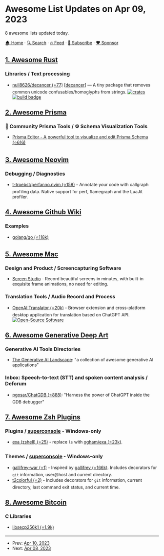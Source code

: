 # Awesome List Updates on Apr 09, 2023

8 awesome lists updated today.

[🏠 Home](/README.md) · [🔍 Search](https://www.trackawesomelist.com/search/) · [🔥 Feed](https://www.trackawesomelist.com/rss.xml) · [📮 Subscribe](https://trackawesomelist.us17.list-manage.com/subscribe?u=d2f0117aa829c83a63ec63c2f&id=36a103854c) · [❤️  Sponsor](https://github.com/sponsors/theowenyoung)



## [1. Awesome Rust](/content/rust-unofficial/awesome-rust/README.md)

### Libraries / Text processing

*   [null8626/decancer (⭐77)](https://github.com/null8626/decancer) \[[decancer](https://crates.io/crates/decancer)] — A tiny package that removes common unicode confusables/homoglyphs from strings. [![crates](https://img.shields.io/crates/v/decancer.svg)](https://crates.io/crates/decancer) [![build badge](https://github.com/null8626/decancer/workflows/CI/badge.svg)](https://github.com/null8626/decancer/actions/workflows/CI.yml)

## [2. Awesome Prisma](/content/catalinmiron/awesome-prisma/README.md)

### :safety_vest: Community Prisma Tools / :gear: Schema Visualization Tools

*   [Prisma Editor - A powerful tool to visualize and edit Prisma Schema (⭐616)](https://github.com/mohammed-bahumaish/prisma-editor)

## [3. Awesome Neovim](/content/rockerBOO/awesome-neovim/README.md)

### Debugging / Diagnostics

*   [t-troebst/perfanno.nvim (⭐158)](https://github.com/t-troebst/perfanno.nvim) - Annotate your code with callgraph profiling data. Native support for perf, flamegraph and the LuaJit profiler.

## [4. Awesome Github Wiki](/content/MyHoneyBadger/awesome-github-wiki/README.md)

### Examples

*   [golang/go (⭐118k)](https://github.com/golang/go/wiki)

## [5. Awesome Mac](/content/jaywcjlove/awesome-mac/README.md)

### Design and Product / Screencapturing Software

*   [Screen Studio](https://www.screen.studio/) - Record beautiful screens in minutes, with built-in exquisite frame animations, no need for editing.

### Translation Tools / Audio Record and Process

*   [OpenAI Translator (⭐20k)](https://github.com/yetone/openai-translator) - Browser extension and cross-platform desktop application for translation based on ChatGPT API.[![Open-Source Software](https://jaywcjlove.github.io/sb/ico/min-oss.svg "Open Source Software")](https://github.com/yetone/openai-translator)

## [6. Awesome Generative Deep Art](/content/filipecalegario/awesome-generative-deep-art/README.md)

### Generative AI Tools Directories

*   [The Generative AI Landscape](https://ai-collection.org/): "a collection of awesome generative AI applications"

### Inbox: Speech-to-text (STT) and spoken content analysis / Deforum

*   [pgosar/ChatGDB (⭐888)](https://github.com/pgosar/ChatGDB): "Harness the power of ChatGPT inside the GDB debugger"

## [7. Awesome Zsh Plugins](/content/unixorn/awesome-zsh-plugins/README.md)

### Plugins / [superconsole](https://github.com/alexchmykhalo/superconsole) - Windows-only

*   [exa (zshell) (⭐25)](https://github.com/z-shell/zsh-exa) - replace `ls` with [ogham/exa (⭐23k)](https://github.com/ogham/exa).

### Themes / [superconsole](https://github.com/alexchmykhalo/superconsole) - Windows-only

*   [gallifrey-war (⭐1)](https://github.com/cdubos-fr/gallifrey-war) - Inspired by [gallifrey (⭐166k)](https://github.com/ohmyzsh/ohmyzsh/wiki/Themes#gallifrey). Includes decorators for `git` information, user\@host and current directory.
*   [t2colorful (⭐2)](https://github.com/AmirhosseinAbutalebi/t2colorful-oh.my.zsh) - Includes decorators for `git` information, current directory, last command exit status, and current time.

## [8. Awesome Bitcoin](/content/igorbarinov/awesome-bitcoin/README.md)

### C Libraries

*   [libsecp256k1 (⭐1.9k)](https://github.com/bitcoin-core/secp256k1)

---

- Prev: [Apr 10, 2023](/content/2023/04/10/README.md)
- Next: [Apr 08, 2023](/content/2023/04/08/README.md)